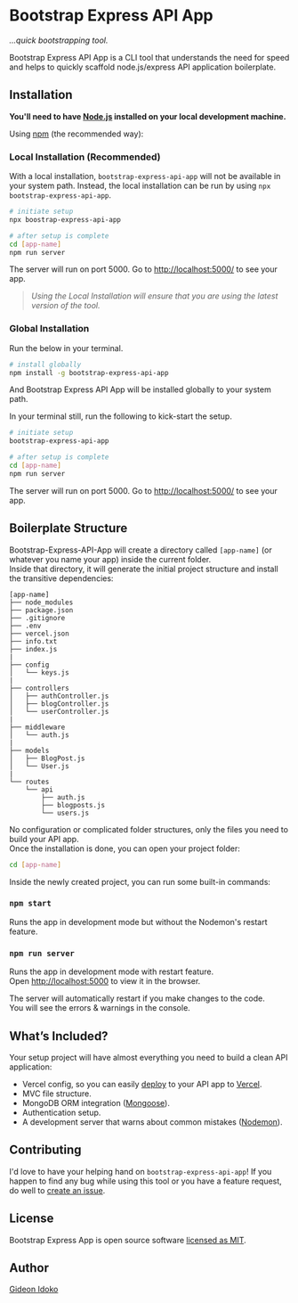# Bootstrap Express API App

*...quick bootstrapping tool.*

Bootstrap Express API App is a CLI tool that understands the need for speed and helps to quickly scaffold node.js/express API application boilerplate.

## Installation

**You'll need to have [Node.js](https://nodejs.org/en/download/) installed on your local development machine.**

Using [npm](http://npmjs.org) (the recommended way):

### Local Installation (Recommended)

With a local installation, `bootstrap-express-api-app` will not be available in your system path. Instead, the local installation can be run by using `npx bootstrap-express-api-app`.

```sh
# initiate setup
npx boostrap-express-api-app

# after setup is complete
cd [app-name]
npm run server
```

The server will run on port 5000. Go to [http://localhost:5000/](http://localhost:5000/) to see your app.<br>

> *Using the Local Installation will ensure that you are using the latest version of the tool.*



### Global Installation

Run the below in your terminal.

```bash
# install globally
npm install -g bootstrap-express-api-app
```

And Bootstrap Express API App will be installed globally to your system path. 

In your terminal still, run the following to kick-start the setup.

```bash
# initiate setup
bootstrap-express-api-app

# after setup is complete
cd [app-name]
npm run server
```

The server will run on port 5000. Go to [http://localhost:5000/](http://localhost:5000/) to see your app.<br>



## Boilerplate Structure

Bootstrap-Express-API-App will create a directory called `[app-name]` (or whatever you name your app) inside the current folder.<br>
Inside that directory, it will generate the initial project structure and install the transitive dependencies:

```
[app-name]
├── node_modules
├── package.json
├── .gitignore
├── .env
├── vercel.json
├── info.txt
├── index.js
|
├── config
│   └── keys.js
|
├── controllers
│   ├── authController.js
│   ├── blogController.js
│   └── userController.js
|
├── middleware
│   └── auth.js
|
├── models
│   ├── BlogPost.js
│   └── User.js
|
└── routes
    └── api
	    ├── auth.js
	    ├── blogposts.js
	    └── users.js
```

No configuration or complicated folder structures, only the files you need to build your API app.<br>
Once the installation is done, you can open your project folder:

```sh
cd [app-name]
```

Inside the newly created project, you can run some built-in commands:

### `npm start` 

Runs the app in development mode but without the Nodemon's restart feature.<br>

### `npm run server` 

Runs the app in development mode with restart feature.<br>Open [http://localhost:5000](http://localhost:5000) to view it in the browser.

The server will automatically restart if you make changes to the code.<br>
You will see the errors & warnings in the console.



## What’s Included?

Your setup project will have almost everything you need to build a clean API application:

- Vercel config, so you can easily [deploy](https://dev.to/andrewbaisden/how-to-deploy-a-node-express-app-to-vercel-2aa) to your API app to [Vercel](https://vercel.com/).
- MVC file structure.
- MongoDB ORM integration ([Mongoose](https://mongoosejs.com/)).
- Authentication setup.
- A development server that warns about common mistakes ([Nodemon](https://nodemon.io)).



## Contributing

I'd love to have your helping hand on `bootstrap-express-api-app`! If you happen to find any bug while using this tool or you have a feature request, do well to [create an issue](https://github.com/IamGideonIdoko/bootstrap-express-api-app/issues).



## License

Bootstrap Express App is open source software [licensed as MIT](https://github.com/IamGideonIdoko/bootstrap-express-api-app/blob/master/LICENSE). 



## Author

[Gideon Idoko](https://github.com/IamGideonIdoko)